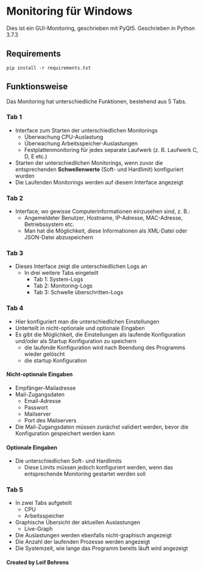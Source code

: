 # Monitoring für Windows

Dies ist ein GUI-Monitoring, geschrieben mit PyQt5. 
Geschrieben in Python 3.7.3

## Requirements

```
pip install -r requirements.txt
```

## Funktionsweise

Das Monitoring hat unterschiedliche Funktionen, bestehend aus 5 Tabs. 

### Tab 1

- Interface zum Starten der unterschiedlichen Monitorings
    - Überwachung CPU-Auslastung
    - Überwachung Arbeitsspeicher-Auslastungen
    - Festplattenmonitoring für jedes separate Laufwerk (z. B. Laufwerk C, D, E etc.)
- Starten der unterschiedlichen Monitorings, wenn zuvor die entsprechenden **Schwellenwerte** (Soft- und Hardlimit) konfiguriert wurden
- Die Laufenden Monitorings werden auf diesem Interface angezeigt

### Tab 2

- Interface, wo gewisse Computerinformationen einzusehen sind, z. B.:
    - Angemeldeter Benutzer, Hostname, IP-Adresse, MAC-Adresse, Betriebssystem etc.
    - Man hat die Möglichkeit, diese Informationen als XML-Datei oder JSON-Datei abzuspeichern

### Tab 3

- Dieses Interface zeigt die unterschiedlichen Logs an
    - In drei weitere Tabs eingeteilt
        - Tab 1: System-Logs
        - Tab 2: Monitoring-Logs
        - Tab 3: Schwelle überschritten-Logs

### Tab 4

- Hier konfiguriert man die unterschiedlichen Einstellungen
- Unterteilt in nicht-optionale und optionale Eingaben
- Es gibt die Möglichkeit, die Einstellungen als laufende Konfiguration und/oder als Startup Konfiguration zu speichern
    - die laufende Konfiguration wird nach Beendung des Programms wieder gelöscht
    - die startup Konfiguration 

#### Nicht-optionale Eingaben

- Empfänger-Mailadresse
- Mail-Zugangsdaten
    - Email-Adresse
    - Passwort
    - Mailserver
    - Port des Mailservers
- Die Mail-Zugangsdaten müssen zunächst validiert werden, bevor die Konfiguration gespeichert werden kann

#### Optionale Eingaben

- Die unterschiedlichen Soft- und Hardlimits
    - Diese Limits müssen jedoch konfiguriert werden, wenn das entsprechende Monitoring gestartet werden soll


### Tab 5

- In zwei Tabs aufgeteilt
    - CPU
    - Arbeitsspeicher
- Graphische Übersicht der aktuellen Auslastungen
    - Live-Graph
- Die Auslastungen werden ebenfalls nicht-graphisch angezeigt
- Die Anzahl der laufenden Prozesse werden angezeigt
- Die Systemzeit, wie lange das Programm bereits läuft wird angezeigt

#### Created by Leif Behrens
